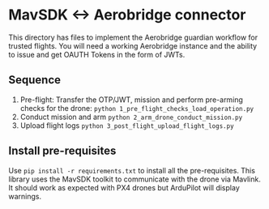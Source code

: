 # MavSDK <-> Aerobridge connector

This directory has files to implement the Aerobridge guardian workflow for trusted flights. You will need a working Aerobridge instance and the ability to issue and get OAUTH Tokens in the form of JWTs.

## Sequence

1. Pre-flight: Transfer the OTP/JWT, mission and perform pre-arming checks for the drone: `python 1_pre_flight_checks_load_operation.py`
2. Conduct mission and arm `python 2_arm_drone_conduct_mission.py`
3. Upload flight logs `python 3_post_flight_upload_flight_logs.py`

## Install pre-requisites

Use `pip install -r requirements.txt` to install all the pre-requisites. This library uses the MavSDK toolkit to communicate with the drone via Mavlink. It should work as expected with PX4 drones but ArduPilot will display warnings. 
